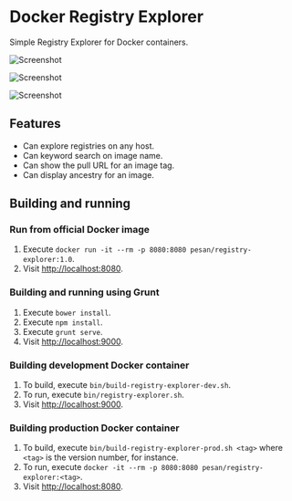 # Docker Registry Explorer

Simple Registry Explorer for Docker containers.

![Screenshot](/../meta/main-1.png?raw=true "Screenshot")

![Screenshot](/../meta/list-1.png?raw=true "Screenshot")

![Screenshot](/../meta/detail-1.png?raw=true "Screenshot")

## Features
 * Can explore registries on any host.
 * Can keyword search on image name.
 * Can show the pull URL for an image tag.
 * Can display ancestry for an image.

## Building and running

### Run from official Docker image
 1. Execute `docker run -it --rm -p 8080:8080 pesan/registry-explorer:1.0`.
 2. Visit [http://localhost:8080](http://localhost:8080).

### Building and running using Grunt
 1. Execute `bower install`.
 2. Execute `npm install`.
 3. Execute `grunt serve`.
 4. Visit [http://localhost:9000](http://localhost:9000).

### Building development Docker container
 1. To build, execute `bin/build-registry-explorer-dev.sh`.
 2. To run, execute `bin/registry-explorer.sh`.
 3. Visit [http://localhost:9000](http://localhost:9000).

### Building production Docker container
 1. To build, execute `bin/build-registry-explorer-prod.sh <tag>` where `<tag>` is the version number, for instance.
 2. To run, execute `docker -it --rm -p 8080:8080 pesan/registry-explorer:<tag>`.
 3. Visit [http://localhost:8080](http://localhost:8080).
